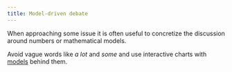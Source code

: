 ```yaml
---
title: Model-driven debate
---
```

When approaching some issue it is often useful to concretize the discussion around numbers or mathematical models.

Avoid vague words like *a lot* and *some* and use interactive charts with [models](model.md) behind them.